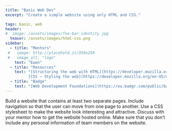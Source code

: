 ```yaml
---
title: "Basic Web Dev"
excerpt: "Create a simple website using only HTML and CSS."

tags: basic, web
header:
#  image: /assets/images/foo-bar-identity.jpg
  teaser: /assets/images/html-css.png
sidebar:
  - title: "Mentors"
 #   image: http://placehold.it/350x250
 #   image_alt: "logo"
    text: "Ewan"
  - title: "Resources"
    text: "[Structuring the web with HTML](https://developer.mozilla.org/en-US/docs/Learn/HTML)
          [CSS — Styling the web](https://developer.mozilla.org/en-US/docs/Learn/CSS)"
  - title: "Badge"
    text: "[Web Development Foundations](https://eu.badgr.com/public/badges/UV30WM3pRjOvkww9h5welw)"
---
```


Build a website that contains at least two separate pages. Include navigation so that the user can move from one page to another. Use a CSS stylesheet to make the website look interesting and attractive. Discuss with your mentor how to get the website hosted online. Make sure that you don’t include any personal information of team members on the website.

